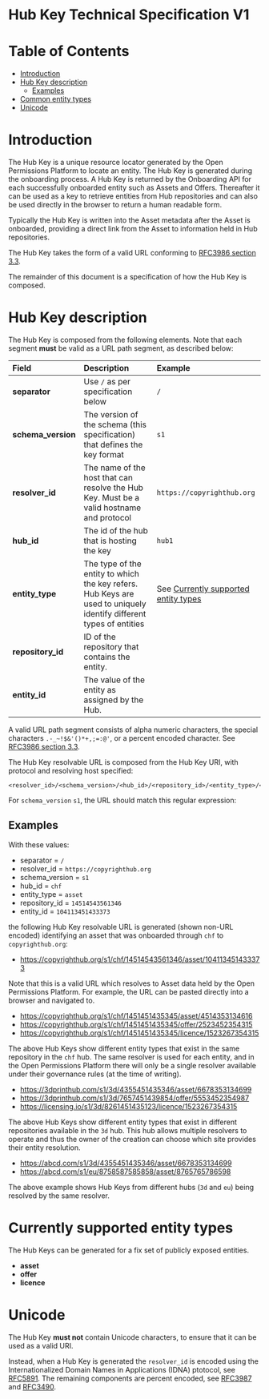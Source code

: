 Hub Key Technical Specification V1
================================================

Table of Contents
=================

* [Introduction](#user-content-introduction)
* [Hub Key description](#user-content-hub-key-description)
  * [Examples](#user-content-examples)
* [Common entity types](#user-content-currently-supported-entity-types)
* [Unicode](#user-content-unicode)

# Introduction

The Hub Key is a unique resource locator generated by the Open Permissions Platform to locate an entity. 
The Hub Key is generated during the onboarding process. 
A Hub Key is returned by the Onboarding API for each successfully onboarded entity such as Assets and Offers. 
Thereafter it can be used as a key to retrieve entities from Hub repositories and can also be used directly in the browser to return a human readable form.

Typically the Hub Key is written into the Asset metadata after the Asset is onboarded, providing a direct link from the Asset to information held in Hub repositories. 

The Hub Key takes the form of a valid URL conforming to [RFC3986 section 3.3](http://tools.ietf.org/html/rfc3986#section-3.3). 

The remainder of this document is a specification of how the Hub Key is composed.

# Hub Key description

The Hub Key is composed from the following elements. Note that each segment **must** be valid as a URL path segment, as described below:

|Field|Description|Example|
|:---|:---|:---|
|**separator**|Use `/` as per specification below|`/`|
|**schema_version**|The version of the schema (this specification) that defines the key format|`s1`|
|**resolver_id**|The name of the host that can resolve the Hub Key. Must be a valid hostname and protocol |`https://copyrighthub.org`|
|**hub_id**|The id of the hub that is hosting the key|`hub1`|
|**entity_type**|The type of the entity to which the key refers. Hub Keys are used to uniquely identify different types of entities|See [Currently supported entity types](#user-content-currently-supported-entity-types)|
|**repository_id**|ID of the repository that contains the entity.|
|**entity_id**|The value of the entity as assigned by the Hub.|

A valid URL path segment consists of alpha numeric characters, the special characters `.-_~!$&'()*+,;=:@'`, or a percent encoded character. See [RFC3986 section 3.3](http://tools.ietf.org/html/rfc3986#section-3.3).


The Hub Key resolvable URL is composed from the Hub Key URI, with protocol and resolving host specified:

```
<resolver_id>/<schema_version>/<hub_id>/<repository_id>/<entity_type>/<entity_id>
```

For `schema_version` `s1`, the URL should match this regular expression:

## Examples

With these values:
* separator = `/`
* resolver_id = `https://copyrighthub.org`
* schema_version = `s1`
* hub_id = `chf`
* entity_type = `asset`
* repository_id = `14514543561346`
* entity_id = `104113451433373`

the following Hub Key resolvable URL is generated (shown non-URL encoded) identifying an asset that was onboarded through `chf` to `copyrighthub.org`:
* https://copyrighthub.org/s1/chf/14514543561346/asset/104113451433373

Note that this is a valid URL which resolves to Asset data held by the Open Permissions Platform. 
For example, the URL can be pasted directly into a browser and navigated to.

* https://copyrighthub.org/s1/chf/1451451435345/asset/4514353134616
* https://copyrighthub.org/s1/chf/1451451435345/offer/2523452354315
* https://copyrighthub.org/s1/chf/1451451435345/licence/1523267354315

The above Hub Keys show different entity types that exist in the same repository in the `chf` hub.
The same resolver is used for each entity, and in the Open Permissions Platform there will only be a single resolver available under their governance rules (at the time of writing).

* https://3dprinthub.com/s1/3d/4355451435346/asset/6678353134699
* https://3dprinthub.com/s1/3d/7657451439854/offer/5553452354987
* https://licensing.io/s1/3d/8261451435123/licence/1523267354315

The above Hub Keys show different entity types that exist in different repositories available in the `3d` hub.
This hub allows multiple resolvers to operate and thus the owner of the creation can choose which site provides their entity resolution.

* https://abcd.com/s1/3d/4355451435346/asset/6678353134699
* https://abcd.com/s1/eu/8758587585858/asset/8765765786598

The above example shows Hub Keys from different hubs (`3d` and `eu`) being resolved by the same resolver.

# Currently supported entity types

The Hub Keys can be generated for a fix set of publicly exposed entities.

* **asset**
* **offer**
* **licence**

# Unicode

The Hub Key **must not** contain Unicode characters, to ensure that it can be used as a valid URI.

Instead, when a Hub Key is generated the `resolver_id` is encoded using the Internationalized Domain Names in Applications (IDNA) ptotocol, see [RFC5891](https://www.ietf.org/rfc/rfc5891.txt). 
The remaining components are percent encoded, see [RFC3987](https://www.ietf.org/rfc/rfc3987.txt) and [RFC3490](https://www.ietf.org/rfc/rfc3490.txt).

